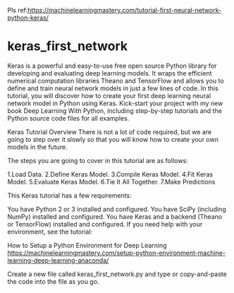 Pls ref:https://machinelearningmastery.com/tutorial-first-neural-network-python-keras/
# keras_first_network
Keras is a powerful and easy-to-use free open source Python library for developing and evaluating deep learning models.  It wraps the efficient numerical computation libraries Theano and TensorFlow and allows you to define and train neural network models in just a few lines of code.  In this tutorial, you will discover how to create your first deep learning neural network model in Python using Keras.  Kick-start your project with my new book Deep Learning With Python, including step-by-step tutorials and the Python source code files for all examples.

Keras Tutorial Overview
There is not a lot of code required, but we are going to step over it slowly so that you will know how to create your own models in the future.

The steps you are going to cover in this tutorial are as follows:

1.Load Data.
2.Define Keras Model.
3.Compile Keras Model.
4.Fit Keras Model.
5.Evaluate Keras Model.
6.Tie It All Together.
7.Make Predictions

This Keras tutorial has a few requirements:

You have Python 2 or 3 installed and configured.
You have SciPy (including NumPy) installed and configured.
You have Keras and a backend (Theano or TensorFlow) installed and configured.
If you need help with your environment, see the tutorial:

How to Setup a Python Environment for Deep Learning
https://machinelearningmastery.com/setup-python-environment-machine-learning-deep-learning-anaconda/

Create a new file called keras_first_network.py and type or copy-and-paste the code into the file as you go.






